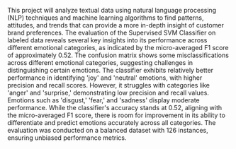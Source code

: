 This project will analyze textual data using natural language processing (NLP) 
techniques and machine learning algorithms to find patterns, attitudes, and trends that can provide a more 
in-depth insight of customer brand preferences.
The evaluation of the Supervised SVM Classifier on labeled data reveals several key insights into its performance across different emotional categories, as indicated by the micro-averaged F1 score of  approximately 0.52. The confusion matrix shows some misclassifications across different emotional categories, suggesting challenges in distinguishing certain emotions. The classifier exhibits relatively better 
performance in identifying 'joy' and 'neutral' emotions, with higher precision and recall scores. However, it 
struggles with categories like 'anger' and 'surprise,' demonstrating low precision and recall values. Emotions 
such as 'disgust,' 'fear,' and 'sadness' display moderate performance. While the classifier's accuracy stands 
at 0.52, aligning with the micro-averaged F1 score, there is room for improvement in its ability to 
differentiate and predict emotions accurately across all categories. The evaluation was conducted on a 
balanced dataset with 126 instances, ensuring unbiased performance metrics.  
